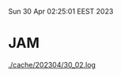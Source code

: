 Sun 30 Apr 02:25:01 EEST 2023
# JAM
<a href='./cache/202304/30_02.log'>./cache/202304/30_02.log</a>
